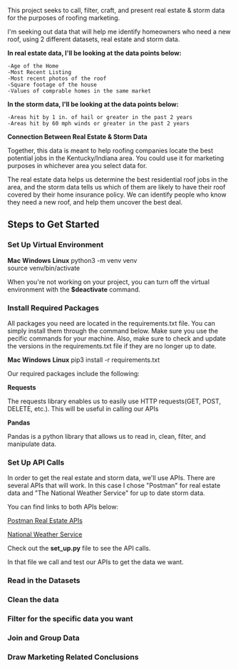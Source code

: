 This project seeks to call, filter, craft, and present real estate & storm data for 
the purposes of roofing marketing. 

I'm seeking out data that will help me identify homeowners who need
a new roof, using 2 different datasets, real estate and storm data. 

<strong>In real estate data, I'll be looking at the data points below:</strong>
  
    -Age of the Home
    -Most Recent Listing
    -Most recent photos of the roof
    -Square footage of the house
    -Values of comprable homes in the same market


<strong>In the storm data,  I'll be looking at the data points below:</strong>

    -Areas hit by 1 in. of hail or greater in the past 2 years
    -Areas hit by 60 mph winds or greater in the past 2 years


<strong>Connection Between Real Estate & Storm Data</strong>

Together, this data is meant to help roofing companies locate the best potential 
jobs in the Kentucky/Indiana area. You could use it for marketing purposes in whichever 
area you select data for.

The real estate data helps us determine the best residential roof jobs in the area, and 
the storm data tells us which of them are likely to have their roof covered by their home 
insurance policy. We can identify people who know they need a new roof, and help them uncover 
the best deal.


<h2>Steps to Get Started</h2>


<h3>Set Up Virtual Environment</h3>

<strong>Mac</strong>            <strong>Windows</strong>                  <strong>Linux</strong>
python3 -m venv venv            
source venv/bin/activate

When you're not working on your project, you can turn off the virtual environment with
the <strong>$deactivate</strong> command.


<h3>Install Required Packages</h3>

All packages you need are located in the requirements.txt file. You can simply install them through the command below.
Make sure you use the pecific commands for your machine. Also, make sure to check and update the versions in the requirements.txt
file if they are no longer up to date.

<strong>Mac</strong>                <strong>Windows</strong>                <strong>Linux</strong>
pip3 install -r requirements.txt

Our required packages include the following:

<strong>Requests</strong>
<p>The requests library enables us to easily use HTTP requests(GET, POST, DELETE, etc.). 
This will be useful in calling our APIs</p>

<strong>Pandas</strong>
<p>Pandas is a python library that allows us to read in, clean, filter, and manipulate data.</p>

<h3>Set Up API Calls</h3>

In order to get the real estate and storm data, we'll use APIs. There are several APIs that will work. 
In this case I chose "Postman" for real estate data and "The National Weather Service" for up to date storm data.

You can find links to both APIs below:

<a href="https://www.postman.com/realestateapis" target="_blank">Postman Real Estate APIs<a>

<a href="https://www.weather.gov/documentation/services-web-api" target="_blank">National Weather Service<a>

Check out the <strong>set_up.py</strong> file to see the API calls.

In that file we call and test our APIs to get the data we want.


<h3>Read in the Datasets</h3>


<h3>Clean the data</h3>


<h3>Filter for the specific data you want</h3>


<h3>Join and Group Data</h3>


<h3>Draw Marketing Related Conclusions</h3>






